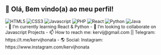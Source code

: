 <!--
**kervijhonata/kervijhonata** is a ✨ _special_ ✨ repository because its `README.md` (this file) appears on your GitHub profile.

Here are some ideas to get you started:

- 🔭 I’m currently working on ...
- 🌱 I’m currently learning React & Python
- 👯 I’m looking to collaborate on Javascript Projects
- 🤔 I’m looking for help with ...
- 💬 Ask me about ...
- 📫 How to reach me: kervij@gmail.com || Telegram: https://t.me/kervijhonata
- 😄 Pronouns: He/Him
- ⚡ Fun fact: I LOVE cold coffee <3
-->

<div class="bemvindo">
  <h2>👋 Olá, Bem vindo(a) ao meu perfil!</h2
</div>

<div class="tecnologias">
  <img src="" alt="HTML5"/>
  <img src="" alt="CSS3"/>
  <img src="" alt="Javascript"/>
  <img src="" alt="PHP"/>
  <img src="" alt="React"/>
  <img src="" alt="Python"/>
  <img src="" alt="Java"/>
</div>
  
<div>
  - 🌱 I’m currently learning React & Python
  - 👯 I’m looking to collaborate on Javascript Projects
  - 📫 How to reach me: kervij@gmail.com || Telegram: https://t.me/kervijhonata
  - 🌎 Social: Instagram: https://www.instagram.com/kervijhonata
</div>
